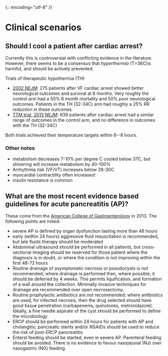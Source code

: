 {:: encoding="utf-8" /}

# Clinical scenarios

## Should I cool a patient after cardiac arrest?

Currently this is controversial with conflicting evidence in the literature. However, there seems to be a consensus that _hyperthermia_ (T>36C)is harmful, and should be actively prevented.

Trials of therapeutic hypothermia (TH)

- [2002 NEJM](http://www.ncbi.nlm.nih.gov/pubmed?term=11856793): 275 patients after VF cardiac arrest showed better neurological outcomes and survival at 6 months. Very roughly the control arm had a 50% 6 month mortality and 50% poor neurological outcomes. Patients in the TH (32-34C) arm had roughly a 25% RR reduction in these outcomes
- [TTM trial, 2013 NEJM](http://www.ncbi.nlm.nih.gov/pubmed?term=24237006): 939 patients after cardiac arrest had a similar range of outcomes in the control arm, and _no_ difference in outcomes with the TH (32-34C)

Both trials achieved their temperature targets within 6--8 hours.

### Other notes

- metabolism decreases 7-10% per degree C cooled below 37C, but shivering will increase metabolism by 40-100%
- Arrhythmia risk (VF/VT) increases below 28-30C
- myocardial contractility often increases!
- insulin resistance is common

## What are the most recent evidence based guidelines for acute pancreatitis (AP)?

These come from the [American College of Gastroenterology](http://gi.org/guideline/acute-pancreatitis/) in 2013. The following points are noted:

- severe AP is defined by organ dysfunction lasting more than 48 hours
- early (within 24 hours) aggressive fluid resuscitation is recommended, but late fluids therapy should be moderated
- Abdominal ultrasound should be performed in all patients, but cross-sectional imaging should be reserved for those patient where the diagnosis is in doubt, or where the condition is not improving within the first 48-72 hours
- Routine drainage of asymptomatic necrosis or pseudocysts is _not_ recommended; where drainage is performed then, where possible, it should be deferred by 4 weeks. This permits liquification, and formation of a wall around the collection. Minimally invasive techniques for drainage are recommended over open necrosectomy.
- Routine prophylactic antibiotics are _not_ recommended; where antibiotics are used, for infected necrosis, then the drug selected should have good tissue penetration (carbapenems, quinolones, metronidazole). Ideally, a fine needle aspirate of the cyst should be performed to define the microbiology
- ERCP should be performed within 24 hours for patients with AP and cholangitis; pancreatic stents and/or NSAIDs should be used to reduce the risk of post-ERCP pancreatitis
- Enteral feeding should be started, even in severe AP. Parenteral feeding should be avoided. There is no evidence to favour nasojejunal (NJ) over nasogastric (NG) feeding.

